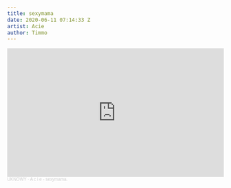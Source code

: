 ```yaml
---
title: sexymama
date: 2020-06-11 07:14:33 Z
artist: Acie
author: Timmo
---
```


<div class="soundcloud-container ">
<iframe width="100%" height="300" scrolling="no" frameborder="no" allow="autoplay" src="https://w.soundcloud.com/player/?url=https%3A//api.soundcloud.com/tracks/148724578&color=%23912e0e&auto_play=false&hide_related=false&show_comments=true&show_user=true&show_reposts=false&show_teaser=true&visual=true"></iframe><div style="font-size: 10px; color: #cccccc;line-break: anywhere;word-break: normal;overflow: hidden;white-space: nowrap;text-overflow: ellipsis; font-family: Interstate,Lucida Grande,Lucida Sans Unicode,Lucida Sans,Garuda,Verdana,Tahoma,sans-serif;font-weight: 100;"><a href="https://soundcloud.com/uknowymunich" title="UKNOWY" target="_blank" style="color: #cccccc; text-decoration: none;">UKNOWY</a> · <a href="https://soundcloud.com/uknowymunich/acie-sexymama" title="A c i e - sexymama." target="_blank" style="color: #cccccc; text-decoration: none;">A c i e - sexymama.</a></div>
